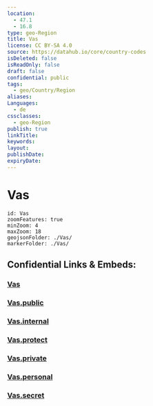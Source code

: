 ```yaml
---
location:
  - 47.1
  - 16.8
type: geo-Region
title: Vas
license: CC BY-SA 4.0
source: https://datahub.io/core/country-codes
isDeleted: false
isReadOnly: false
draft: false
confidential: public
tags:
  - geo/Country/Region
aliases:
Languages:
  - de
cssclasses:
  - geo-Region
publish: true
linkTitle:
keywords:
layout:
publishDate:
expiryDate:
---
```


# Vas

```leaflet
id: Vas
zoomFeatures: true 
minZoom: 4 
maxZoom: 18
geojsonFolder: ./Vas/
markerFolder: ./Vas/
```


## Confidential Links & Embeds: 

### [Vas](/_Standards/Earth/Continent/Europe/Europe~East/Hungary/Counties~Hungary/Vas.md) 

### [Vas.public](/_public/Earth/Continent/Europe/Europe~East/Hungary/Counties~Hungary/Vas.public.md) 

### [Vas.internal](/_internal/Earth/Continent/Europe/Europe~East/Hungary/Counties~Hungary/Vas.internal.md) 

### [Vas.protect](/_protect/Earth/Continent/Europe/Europe~East/Hungary/Counties~Hungary/Vas.protect.md) 

### [Vas.private](/_private/Earth/Continent/Europe/Europe~East/Hungary/Counties~Hungary/Vas.private.md) 

### [Vas.personal](/_personal/Earth/Continent/Europe/Europe~East/Hungary/Counties~Hungary/Vas.personal.md) 

### [Vas.secret](/_secret/Earth/Continent/Europe/Europe~East/Hungary/Counties~Hungary/Vas.secret.md)

